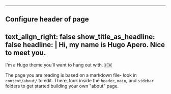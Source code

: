 <!-- show header set to false in content/about/index.md -->

---
## Configure header of page
text_align_right: false
show_title_as_headline: false
headline: |
  Hi, my name is Hugo Apero. Nice to meet you.
---

<!-- this is a subheadline -->
I'm a Hugo theme you'll want to hang out with. :fr: 

The page you are reading is based on a markdown file- look in `content/about/` to edit. There, look inside the `header`, `main`, and `sidebar` folders to get started building your own "about" page.